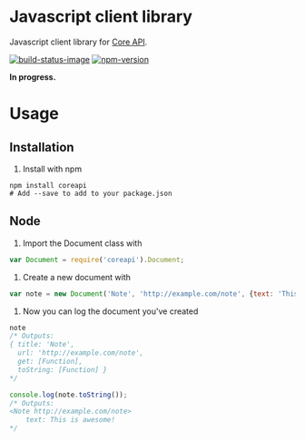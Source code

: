 # Javascript client library

Javascript client library for [Core API][core-api].

[![build-status-image]][travis]
[![npm-version]][npm]

**In progress.**

# Usage

## Installation

1. Install with npm
  ```shell
  npm install coreapi
  # Add --save to add to your package.json
  ```

## Node

1. Import the Document class with
  ```javascript
  var Document = require('coreapi').Document;
  ```

1. Create a new document with
  ```javascript
  var note = new Document('Note', 'http://example.com/note', {text: 'This is awesome!'});
  ```

1. Now you can log the document you've created
  ```javascript
  note
  /* Outputs:
  { title: 'Note',
    url: 'http://example.com/note',
    get: [Function],
    toString: [Function] }
  */
  ```

  ```javascript
  console.log(note.toString());
  /* Outputs:
  <Note http://example.com/note>
      text: This is awesome!
  */
  ```


[core-api]: https://github.com/core-api/core-api/
[build-status-image]: https://secure.travis-ci.org/core-api/javascript-client.svg?branch=master
[travis]: http://travis-ci.org/core-api/javascript-client?branch=master
[npm-version]: https://badge.fury.io/js/coreapi.svg
[npm]: http://badge.fury.io/js/coreapi
